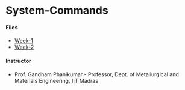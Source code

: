# System-Commands

#### Files

- [Week-1](Week1.md)<br>
- [Week-2](Week2.md)<br>


#### Instructor
- Prof. Gandham Phanikumar - Professor, Dept. of Metallurgical and Materials Engineering, IIT Madras
